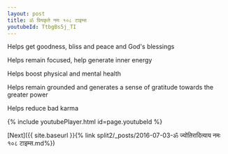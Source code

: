 ```yaml
---
layout: post
title: ॐ प्रियकृते नमः १०८ टाइम्स
youtubeId: TtbgBs5j_TI
---
```

 
 
Helps get goodness, bliss and peace and God's blessings
 
Helps remain focused, help generate inner energy 
 
Helps boost physical and mental health 
 
Helps remain grounded and generates a sense of gratitude towards the greater power 
 
Helps reduce bad karma
 
 
 
 


{% include youtubePlayer.html id=page.youtubeId %}
 
[Next]({{ site.baseurl }}{% link  split2/_posts/2016-07-03-ॐ ज्योतिरादित्याय नमः १०८ टाइम्स.md%})
 
